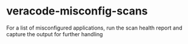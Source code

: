 # veracode-misconfig-scans
For a list of misconfigured applications, run the scan health report and capture the output for further handling

